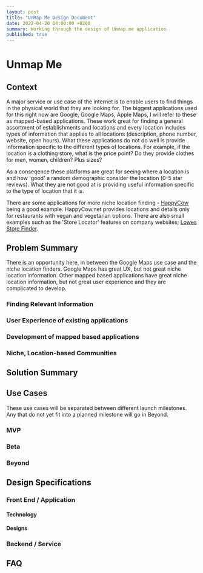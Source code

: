 ```yaml
---
layout: post
title: "UnMap Me Design Document"
date: 2022-04-20 14:00:00 +0200
summary: Working through the design of Unmap.me application
published: true
---
```


# Unmap Me

## Context

A major service or use case of the internet is to enable users to find things in the physical world that they are looking for. The biggest applications used for this right now are Google, Google Maps, Apple Maps, I will refer to these as mapped-based applications. These work great for finding a general assortment of establishments and locations and every location includes types of information that applies to all locations (description, phone number, website, open hours). What these applications do not do well is provide information specific to the different types of locations. For example, if the location is a clothing store, what is the price point? Do they provide clothes for men, women, children? Plus sizes?

As a conseqence these platforms are great for seeing where a location is and how 'good' a random demographic consider the location (0-5 star reviews). What they are not good at is providing useful information specific to the type of location that it is.

There are some applications for more niche location finding - [HappyCow](HappyCow.net) being a good example. HappyCow.net provides locations and details only for restaurants with vegan and vegetarian options. There are also small examples such as the 'Store Locator' features on company websites; [Lowes Store Finder](https://www.lowes.com/store/).

## Problem Summary

There is an opportunity here, in between the Google Maps use case and the niche location finders. Google Maps has great UX, but not great niche location information. Other mapped based applications have great niche location information, but not great user experience and they are complicated to develop.

### Finding Relevant Information

### User Experience of existing applications

### Development of mapped based applications

### Niche, Location-based Communities

## Solution Summary

## Use Cases

These use cases will be separated between different launch milestones. Any that do not yet fit into a planned milestone will go in Beyond.

### MVP

### Beta

### Beyond

## Design Specifications

### Front End / Application

#### Technology

#### Designs

### Backend / Service

## FAQ
